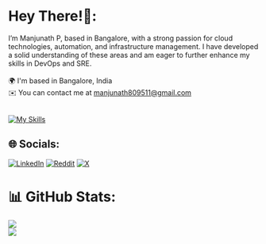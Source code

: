 # Hey There!👋:
I’m Manjunath P, based in Bangalore, with a strong passion for cloud technologies, automation, and infrastructure management. I have developed a solid understanding of these areas and am eager to further enhance my skills in DevOps and SRE.<br><br>🌍 I'm based in Bangalore, India<br>✉️ You can contact me at manjunath809511@gmail.com<br><br>

[![My Skills](https://skillicons.dev/icons?i=linux,kubernetes,docker,aws,gcp,githubactions,terraform,prometheus,grafana)](https://skillicons.dev)


## 🌐 Socials:
[![LinkedIn](https://img.shields.io/badge/LinkedIn-%230077B5.svg?logo=linkedin&logoColor=white)](https://linkedin.com/in/manjunath333/) [![Reddit](https://img.shields.io/badge/Reddit-%23FF4500.svg?logo=Reddit&logoColor=white)](https://reddit.com/user/track2k/) [![X](https://img.shields.io/badge/X-black.svg?logo=X&logoColor=white)](https://x.com/Manjunathhhh) 


# 📊 GitHub Stats:
![](https://github-readme-streak-stats.herokuapp.com/?user=track2k&theme=dark&hide_border=false)<br/>
![](https://github-readme-stats.vercel.app/api/top-langs/?username=track2k&theme=dark&hide_border=false&include_all_commits=true&count_private=true&layout=compact)

